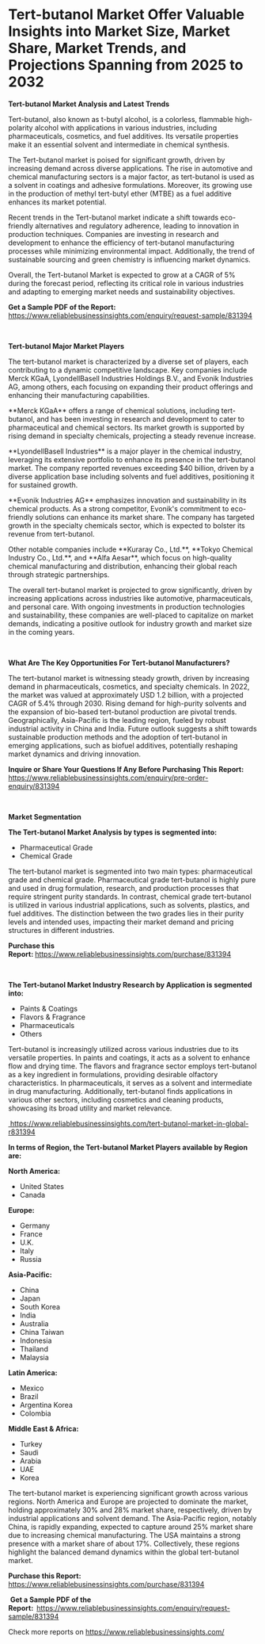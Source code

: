 <p><h1>Tert-butanol Market Offer Valuable Insights into Market Size, Market Share, Market Trends, and Projections Spanning from 2025 to 2032</h1></p><p><strong>Tert-butanol Market Analysis and Latest Trends</strong></p>
<p><p>Tert-butanol, also known as t-butyl alcohol, is a colorless, flammable high-polarity alcohol with applications in various industries, including pharmaceuticals, cosmetics, and fuel additives. Its versatile properties make it an essential solvent and intermediate in chemical synthesis.</p><p>The Tert-butanol market is poised for significant growth, driven by increasing demand across diverse applications. The rise in automotive and chemical manufacturing sectors is a major factor, as tert-butanol is used as a solvent in coatings and adhesive formulations. Moreover, its growing use in the production of methyl tert-butyl ether (MTBE) as a fuel additive enhances its market potential.</p><p>Recent trends in the Tert-butanol market indicate a shift towards eco-friendly alternatives and regulatory adherence, leading to innovation in production techniques. Companies are investing in research and development to enhance the efficiency of tert-butanol manufacturing processes while minimizing environmental impact. Additionally, the trend of sustainable sourcing and green chemistry is influencing market dynamics.</p><p>Overall, the Tert-butanol Market is expected to grow at a CAGR of 5% during the forecast period, reflecting its critical role in various industries and adapting to emerging market needs and sustainability objectives.</p></p>
<p><strong>Get a Sample PDF of the Report:&nbsp;</strong> <a href="https://www.reliablebusinessinsights.com/enquiry/request-sample/831394?utm_campaign=3438&utm_medium=2&utm_source=Github&utm_content=ia&utm_term=25032025&utm_id=tert-butanol">https://www.reliablebusinessinsights.com/enquiry/request-sample/831394</a></p>
<p>&nbsp;</p>
<p><strong>Tert-butanol Major Market Players</strong></p>
<p><p>The tert-butanol market is characterized by a diverse set of players, each contributing to a dynamic competitive landscape. Key companies include Merck KGaA, LyondellBasell Industries Holdings B.V., and Evonik Industries AG, among others, each focusing on expanding their product offerings and enhancing their manufacturing capabilities.</p><p>**Merck KGaA** offers a range of chemical solutions, including tert-butanol, and has been investing in research and development to cater to pharmaceutical and chemical sectors. Its market growth is supported by rising demand in specialty chemicals, projecting a steady revenue increase.</p><p>**LyondellBasell Industries** is a major player in the chemical industry, leveraging its extensive portfolio to enhance its presence in the tert-butanol market. The company reported revenues exceeding $40 billion, driven by a diverse application base including solvents and fuel additives, positioning it for sustained growth.</p><p>**Evonik Industries AG** emphasizes innovation and sustainability in its chemical products. As a strong competitor, Evonik's commitment to eco-friendly solutions can enhance its market share. The company has targeted growth in the specialty chemicals sector, which is expected to bolster its revenue from tert-butanol.</p><p>Other notable companies include **Kuraray Co., Ltd.**, **Tokyo Chemical Industry Co., Ltd.**, and **Alfa Aesar**, which focus on high-quality chemical manufacturing and distribution, enhancing their global reach through strategic partnerships.</p><p>The overall tert-butanol market is projected to grow significantly, driven by increasing applications across industries like automotive, pharmaceuticals, and personal care. With ongoing investments in production technologies and sustainability, these companies are well-placed to capitalize on market demands, indicating a positive outlook for industry growth and market size in the coming years.</p></p>
<p>&nbsp;</p>
<p><strong>What Are The Key Opportunities For Tert-butanol Manufacturers?</strong></p>
<p><p>The tert-butanol market is witnessing steady growth, driven by increasing demand in pharmaceuticals, cosmetics, and specialty chemicals. In 2022, the market was valued at approximately USD 1.2 billion, with a projected CAGR of 5.4% through 2030. Rising demand for high-purity solvents and the expansion of bio-based tert-butanol production are pivotal trends. Geographically, Asia-Pacific is the leading region, fueled by robust industrial activity in China and India. Future outlook suggests a shift towards sustainable production methods and the adoption of tert-butanol in emerging applications, such as biofuel additives, potentially reshaping market dynamics and driving innovation.</p></p>
<p><strong>Inquire or Share Your Questions If Any Before Purchasing This Report:</strong> <a href="https://www.reliablebusinessinsights.com/enquiry/pre-order-enquiry/831394?utm_campaign=3438&utm_medium=2&utm_source=Github&utm_content=ia&utm_term=25032025&utm_id=tert-butanol">https://www.reliablebusinessinsights.com/enquiry/pre-order-enquiry/831394</a></p>
<p>&nbsp;</p>
<p><strong>Market Segmentation</strong></p>
<p><strong>The Tert-butanol Market Analysis by types is segmented into:</strong></p>
<p><ul><li>Pharmaceutical Grade</li><li>Chemical Grade</li></ul></p>
<p><p>The tert-butanol market is segmented into two main types: pharmaceutical grade and chemical grade. Pharmaceutical grade tert-butanol is highly pure and used in drug formulation, research, and production processes that require stringent purity standards. In contrast, chemical grade tert-butanol is utilized in various industrial applications, such as solvents, plastics, and fuel additives. The distinction between the two grades lies in their purity levels and intended uses, impacting their market demand and pricing structures in different industries.</p></p>
<p><strong>Purchase this Report:&nbsp;</strong><a href="https://www.reliablebusinessinsights.com/purchase/831394?utm_campaign=3438&utm_medium=2&utm_source=Github&utm_content=ia&utm_term=25032025&utm_id=tert-butanol">https://www.reliablebusinessinsights.com/purchase/831394</a></p>
<p>&nbsp;</p>
<p><strong>The Tert-butanol Market Industry Research by Application is segmented into:</strong></p>
<p><ul><li>Paints & Coatings</li><li>Flavors & Fragrance</li><li>Pharmaceuticals</li><li>Others</li></ul></p>
<p><p>Tert-butanol is increasingly utilized across various industries due to its versatile properties. In paints and coatings, it acts as a solvent to enhance flow and drying time. The flavors and fragrance sector employs tert-butanol as a key ingredient in formulations, providing desirable olfactory characteristics. In pharmaceuticals, it serves as a solvent and intermediate in drug manufacturing. Additionally, tert-butanol finds applications in various other sectors, including cosmetics and cleaning products, showcasing its broad utility and market relevance.</p></p>
<p><a href="https://www.reliablebusinessinsights.com/tert-butanol-market-in-global-r831394?utm_campaign=3438&utm_medium=2&utm_source=Github&utm_content=ia&utm_term=25032025&utm_id=tert-butanol">&nbsp;https://www.reliablebusinessinsights.com/tert-butanol-market-in-global-r831394</a></p>
<p><strong>In terms of Region, the Tert-butanol Market Players available by Region are:</strong></p>
<p>
    <p> <strong> North America: </strong>
        <ul>
            <li>United States</li>
            <li>Canada</li>
        </ul>
        </p> 
    <p> <strong> Europe: </strong>
        <ul>
            <li>Germany</li>
            <li>France</li>
            <li>U.K.</li>
            <li>Italy</li>
            <li>Russia</li>
        </ul>
        </p> 
    <p> <strong> Asia-Pacific: </strong>
        <ul>
            <li>China</li>
            <li>Japan</li>
            <li>South Korea</li>
            <li>India</li>
            <li>Australia</li>
            <li>China Taiwan</li>
            <li>Indonesia</li>
            <li>Thailand</li>
            <li>Malaysia</li>
        </ul>
        </p> 
    <p> <strong> Latin America: </strong>
        <ul>
            <li>Mexico</li>
            <li>Brazil</li>
            <li>Argentina Korea</li>
            <li>Colombia</li>
        </ul>
        </p> 
    <p> <strong> Middle East & Africa: </strong>
        <ul>
            <li>Turkey</li>
            <li>Saudi</li>
            <li>Arabia</li>
            <li>UAE</li>
            <li>Korea</li>
        </ul>
    </p>
    </p>
<p><p>The tert-butanol market is experiencing significant growth across various regions. North America and Europe are projected to dominate the market, holding approximately 30% and 28% market share, respectively, driven by industrial applications and solvent demand. The Asia-Pacific region, notably China, is rapidly expanding, expected to capture around 25% market share due to increasing chemical manufacturing. The USA maintains a strong presence with a market share of about 17%. Collectively, these regions highlight the balanced demand dynamics within the global tert-butanol market.</p></p>
<p><strong>Purchase this Report: </strong><a href="https://www.reliablebusinessinsights.com/purchase/831394?utm_campaign=3438&utm_medium=2&utm_source=Github&utm_content=ia&utm_term=25032025&utm_id=tert-butanol">https://www.reliablebusinessinsights.com/purchase/831394</a></p>
<p>&nbsp;<strong>Get a Sample PDF of the Report:&nbsp;&nbsp;</strong><a href="https://www.reliablebusinessinsights.com/enquiry/request-sample/831394?utm_campaign=3438&utm_medium=2&utm_source=Github&utm_content=ia&utm_term=25032025&utm_id=tert-butanol">https://www.reliablebusinessinsights.com/enquiry/request-sample/831394</a></p>
<p><strong></strong></p>
<p>Check more reports on <a href="https://www.reliablebusinessinsights.com/?utm_campaign=3438&utm_medium=2&utm_source=Github&utm_content=ia&utm_term=25032025&utm_id=tert-butanol">https://www.reliablebusinessinsights.com/</a></p>